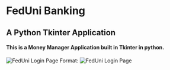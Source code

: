 # FedUni Banking
## A Python Tkinter Application

#### This is a Money Manager Application built in Tkinter in python.

![FedUni Login Page](/images/sc1.png)
Format: ![FedUni Login Page](url)
